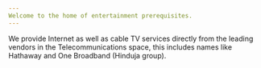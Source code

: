```yaml
---
Welcome to the home of entertainment prerequisites.
---
```

We provide Internet as well as cable TV services directly from the leading vendors in the Telecommunications space, this includes names like Hathaway and One Broadband (Hinduja group).

